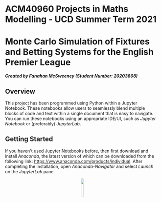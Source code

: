 # ACM40960 Projects in Maths Modelling - UCD Summer Term 2021

# Monte Carlo Simulation of Fixtures and Betting Systems for the English Premier League
***Created by Fanahan McSweeney (Student Number: 20203868)***

## Overview

This project has been programmed using Python within a Jupyter Notebook. These notebooks allow users to seamlessly blend multiple blocks of code and text within a single document that is easy to navigate. You can run these notebooks using an appropriate IDE/UI, such as *Jupyter Notebook* or (preferably) *JupyterLab*.

## Getting Started

If you haven't used Jupyter Notebooks before, then first download and install *Anaconda*, the latest version of which can be downloaded from the following link: https://www.anaconda.com/products/individual. 
After completing the installation, open *Anaconda-Navigator* and select *Launch* on the *JupyterLab* pane.

<p align="center"><img width=12.5% src="https://github.com/fanahanmc/ACM40960-ProjMathsModel/Images/AnacondaNavImg.png"></p>
